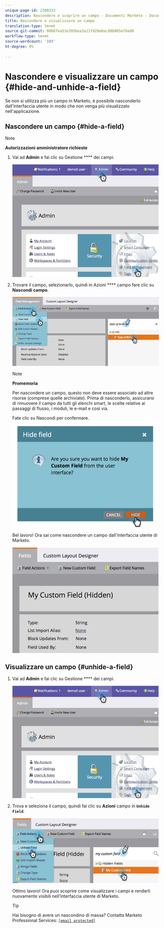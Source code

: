 ```yaml
---
unique-page-id: 2360333
description: Nascondere e scoprire un campo - Documenti Marketo - Documentazione prodotto
title: Nascondere e visualizzare un campo
translation-type: tm+mt
source-git-commit: 00887ea53e395bea3a11fd28e0ac98b085ef6ed8
workflow-type: tm+mt
source-wordcount: '193'
ht-degree: 0%

---
```



# Nascondere e visualizzare un campo {#hide-and-unhide-a-field}

Se non si utilizza più un campo in Marketo, è possibile nasconderlo dall&#39;interfaccia utente in modo che non venga più visualizzato nell&#39;applicazione.

## Nascondere un campo {#hide-a-field}

>[!NOTE]
>
>**Autorizzazioni amministratore richieste**

1. Vai ad **Admin** e fai clic su Gestione **** dei campi.

   ![](assets/image2014-9-18-13-3a10-3a3.png)

1. Trovare il campo, selezionarlo, quindi in Azioni **** campo fare clic su **Nascondi campo**.

   ![](assets/fieldmanagement-hidefield-.png)

   >[!NOTE]
   >
   >**Promemoria**
   >
   >Per nascondere un campo, questo non deve essere associato ad altre risorse (comprese quelle archiviate). Prima di nasconderlo, assicurarsi di rimuovere il campo da tutti gli elenchi smart, le scelte relative ai passaggi di flusso, i moduli, le e-mail e così via.

   Fate clic su Nascondi per confermare.
   ![](assets/image2014-9-18-13-3a10-3a36.png)

   Bel lavoro! Ora sai come nascondere un campo dall&#39;interfaccia utente di Marketo.

   ![](assets/image2014-9-18-13-3a10-3a45.png)

## Visualizzare un campo {#unhide-a-field}

1. Vai ad **Admin** e fai clic su Gestione **** dei campi.

   ![](assets/image2014-9-18-13-3a11-3a3.png)

1. Trova e seleziona il campo, quindi fai clic su **Azioni** campo in **`Unhide Field`**.

   ![](assets/image2014-9-18-13-3a11-3a46.png)

   Ottimo lavoro! Ora puoi scoprire come visualizzare i campi e renderli nuovamente visibili nell’interfaccia utente di Marketo.

   >[!TIP]
   >
   >Hai bisogno di avere un nascondino di massa? Contatta Marketo Professional Services: [`[email protected]`](http://docs.marketo.com/cdn-cgi/l/email-protection#4d3e283f3b242e283e0d202c3f26283922632e222063)

